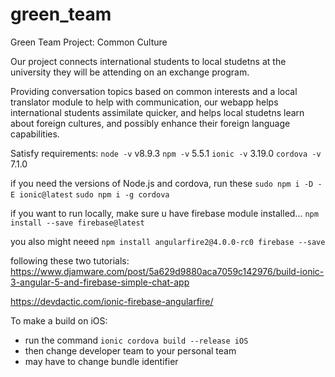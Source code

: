 # green_team
Green Team Project: Common Culture

Our project connects international students to local studetns at the university they will be attending on an exchange program.

Providing conversation topics based on common interests and a local translator module to help with communication, our webapp helps international students assimilate quicker, and helps local studetns learn about foreign cultures, and possibly enhance their foreign language capabilities. 


Satisfy requirements:
`node -v`
v8.9.3
`npm -v`
5.5.1
`ionic -v`
3.19.0
`cordova -v`
7.1.0

if you need the versions of Node.js and cordova, run these
`sudo npm i -D -E ionic@latest`
`sudo npm i -g cordova`

if you want to run locally, make sure u have firebase module installed...
`npm install --save firebase@latest`

you also might neeed 
`npm install angularfire2@4.0.0-rc0 firebase --save`

following these two tutorials:
https://www.djamware.com/post/5a629d9880aca7059c142976/build-ionic-3-angular-5-and-firebase-simple-chat-app

https://devdactic.com/ionic-firebase-angularfire/

To make a build on iOS:
- run the command 
`ionic cordova build --release iOS`
- then change developer team to your personal team 
- may have to change bundle identifier
